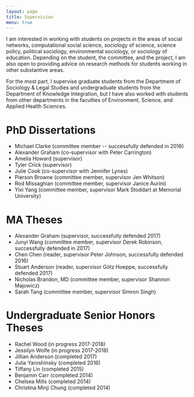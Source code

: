 ```yaml
---
layout: page
title: Supervision
menu: true
---
```


I am interested in working with students on projects in the areas of social networks, computational social science, sociology of science, science policy, political sociology, environmental sociology, or sociology of education. Depending on the student, the committee, and the project, I am also open to providing advice on research methods for students working in other substantive areas.

For the most part, I supervise graduate students from the Department of Sociology & Legal Studies and undergraduate students from the Department of Knowledge Integration, but I have also worked with students from other departments in the faculties of Environment, Science, and Applied Health Sciences.

# PhD Dissertations

* Michael Clarke (committee member -- successfully defended in 2016)     
* Alexander Graham (co-supervisor with Peter Carrington)       
* Amelia Howard (supervisor)      
* Tyler Crick (supervisor)     
* Julie Cook (co-supervisor with Jennifer Lynes)    
* Pierson Browne (committee member, supervisor Jen Whitson)      
* Rod Missaghian (committee member, supervisor Janice Aurini)        
* Yixi Yang (committee member, supervisor Mark Stoddart at Memorial University)             

# MA Theses

* Alexander Graham (supervisor, successfully defended 2017)   
* Junyi Wang (committee member, supervisor Derek Robinson, successfully defended in 2017)   
* Chen Chen (reader, supervisor Peter Johnson, successfully defended 2016)                                 
* Stuart Anderson (reader, supervisor Götz Hoeppe, successfully defended 2017)    
* Nicholas Brandon, MD (committee member, supervisor Shannon Majowicz)      
* Sarah Tang (committee member, supervisor Simron Singh)             

# Undergraduate Senior Honors Theses

* Rachel Wood (in progress 2017-2018)       
* Jessilyn Wolfe (in progress 2017-2018)     
* Jillian Anderson (completed 2017)     
* Julia Yaroshinsky (completed 2016)     
* Tiffany Lin (completed 2015)     
* Benjamin Carr (completed 2014)     
* Chelsea Mills (completed 2014)     
* Christina Minji Chung (completed 2014)   
